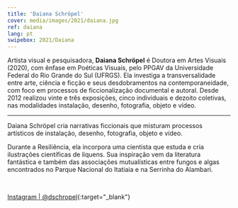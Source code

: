 ```yaml
---
title: 'Daiana Schröpel'
cover: media/images/2021/daiana.jpg
ref: daiana
lang: pt
swipebox: 2021/Daiana
---
```


Artista visual e pesquisadora, **Daiana Schröpel** é Doutora em Artes Visuais (2020), com ênfase em Poéticas Visuais, pelo PPGAV da Universidade Federal do Rio Grande do Sul (UFRGS). Ela investiga a transversalidade entre arte, ciência e ficção e seus desdobramentos na contemporaneidade, com foco em processos de ficcionalização documental e autoral. Desde 2012 realizou vinte e três exposições, cinco individuais e dezoito coletivas, nas modalidades instalação, desenho, fotografia, objeto e vídeo.

---

Daiana Schröpel cria narrativas ficcionais que misturam processos artísticos de instalação, desenho, fotografia, objeto e vídeo.

Durante a Resiliência, ela incorpora uma cientista que estuda e cria ilustrações científicas de líquens. Sua inspiração vem da literatura fantástica e também das associações mutualísticas entre fungos e algas encontrados no Parque Nacional do Itatiaia e na Serrinha do Alambari.


<br>


[Instagram | @dschropel](https://www.instagram.com/dschropel/){:target="_blank"} 
<br>